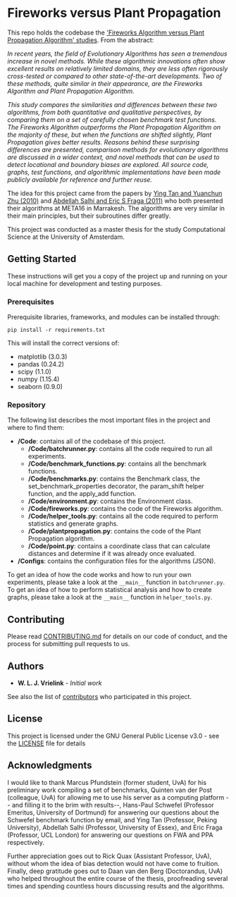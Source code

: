 # Fireworks versus Plant Propagation

This repo holds the codebase the ['Fireworks Algorithm versus Plant Propagation Algorithm' studies](http://www.scitepress.org/DigitalLibrary/Link.aspx?doi=10.5220/0008169401010112). From the abstract:

_In recent years, the field of Evolutionary Algorithms has seen a tremendous increase in novel methods. While these algorithmic innovations often show excellent results on relatively limited domains, they are less often rigorously cross-tested or compared to other state-of-the-art developments. Two of these methods, quite similar in their appearance, are the Fireworks Algorithm and Plant Propagation Algorithm._

_This study compares the similarities and differences between these two algorithms, from both quantitative and qualitative perspectives, by comparing them on a set of carefully chosen benchmark test functions. The Fireworks Algorithm outperforms the Plant Propagation Algorithm on the majority of these, but when the functions are shifted slightly, Plant Propagation gives better results. Reasons behind these surprising differences are presented, comparison methods for evolutionary algorithms are discussed in a wider context, and novel methods that can be used to detect locational and boundary biases are explored. All source code, graphs, test functions, and algorithmic implementations have been made publicly available for reference and further reuse._

The idea for this project came from the papers by [Ying Tan and Yuanchun Zhu (2010)](https://www.researchgate.net/profile/Ying_Tan5/publication/220704568_Fireworks_Algorithm_for_Optimization/links/00b7d5281fc26a092a000000.pdf) and [Abdellah Salhi and Eric S Fraga (2011)](http://repository.essex.ac.uk/9974/1/paper.pdf) who both presented their algorithms at META16 in Marrakesh. The algorithms are very similar in their main principles, but their subroutines differ greatly.

This project was conducted as a master thesis for the study Computational Science at the University of Amsterdam.

## Getting Started

These instructions will get you a copy of the project up and running on your local machine for development and testing purposes.

### Prerequisites

Prerequisite libraries, frameworks, and modules can be installed through:

```
pip install -r requirements.txt
```

This will install the correct versions of:
- matplotlib (3.0.3)
- pandas (0.24.2)
- scipy (1.1.0)
- numpy (1.15.4)
- seaborn (0.9.0)

### Repository
The following list describes the most important files in the project and where to find them:
- **/Code**: contains all of the codebase of this project.
  - **/Code/batchrunner.py**: contains all the code required to run all experiments.
  - **/Code/benchmark_functions.py**: contains all the benchmark functions.
  - **/Code/benchmarks.py**: contains the Benchmark class, the set_benchmark_properties decorator,
  the param_shift helper function, and the apply_add function.
  - **/Code/environment.py**: contains the Environment class.
  - **/Code/fireworks.py**: contains the code of the Fireworks algorithm.
  - **/Code/helper_tools.py**: contains all the code required to perform statistics and generate graphs.
  - **/Code/plantpropagation.py**: contains the code of the Plant Propagation algorithm.
  - **/Code/point.py**: contains a coordinate class that can calculate distances and determine if
    it was already once evaluated.
- **/Configs**: contains the configuration files for the algorithms (JSON).

To get an idea of how the code works and how to run your own experiments, please take a look at the `__main__` function in `batchrunner.py`. To get an idea of how to perform statistical analysis and how to create graphs, please take a look at the `__main__` function in `helper_tools.py`.

## Contributing

Please read [CONTRIBUTING.md](https://github.com/WouterVrielink/FWAPPA/blob/master/CONTRIBUTING.md) for details on our code of conduct, and the process for submitting pull requests to us.

## Authors

* **W. L. J. Vrielink** - *Initial work*

See also the list of [contributors](https://github.com/WouterVrielink/FWAPPA/graphs/contributors) who participated in this project.

## License

This project is licensed under the GNU General Public License v3.0 - see the [LICENSE](https://github.com/WouterVrielink/FWAPPA/blob/master/LICENSE) file for details

## Acknowledgments

I would like to thank Marcus Pfundstein (former student, UvA) for his preliminary work compiling a set of benchmarks, Quinten van der Post (colleague, UvA) for allowing me to use his server as a computing platform -- and filling it to the brim with results--, Hans-Paul Schwefel (Professor Emeritus, University of Dortmund) for answering our questions about the Schwefel benchmark function by email, and Ying Tan (Professor, Peking University), Abdellah Salhi (Professor, University of Essex), and Eric Fraga (Professor, UCL London) for answering our questions on FWA and PPA respectively.

Further appreciation goes out to Rick Quax (Assistant Professor, UvA), without whom the idea of bias detection would not have come to fruition. Finally, deep gratitude goes out to Daan van den Berg (Doctorandus, UvA) who helped throughout the entire course of the thesis, proofreading several times and spending countless hours discussing results and the algorithms.
